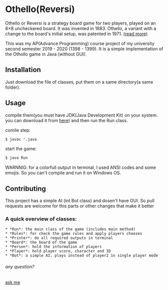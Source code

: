 # Othello(Reversi)

Othello or Reversi is a strategy board game for two players, played on an 8×8 uncheckered board. It was invented in 1883. Othello, a variant with a change to the board's initial setup, was patented in 1971.
[(read more)](https://en.wikipedia.org/wiki/Reversi)

This was my AP(Advance Programming) course project of my university second semester 2019 - 2020 (1398 - 1399). It is a simple implementation of the Othollo game in Java (without GUI). 



## Installation

Just download the file of classes, put them on a same directory(a same folder).



## Usage

compile them(you must have JDK(Java Development Kit) on your system. you can download it from [here](https://www.oracle.com/java/technologies/javase-jdk13-downloads.html)) and then run the Run class.


comile step:
```bash
$ javac *.java
```
start the game:
```bash
$ java Run
```

WARNNIG: for a colorfull output in terminal, I used ANSI codes and some emojis. So you can't compile and run it on Windows OS.



## Contributing
This project has a simple AI (int Bot class) and dosen't have GUI. 
So pull requests are welcome for this parts or other changes that make it better



### A quick overview of classes:
    * *Run*: the main class of the game (includes main method)
    * *Rules*: for check the game rules and apply players chooses
    * *Printer*: do all required outputs in terminal
    * *Board*: the board of the game
    * *Person*: hold the information of players
    * *Player*: hold player score, character and ID
    * *Bot*: a simple AI. plays instead of player2 in single player mode 



###### any question?
[ask me](m.mahdi.m79@gamil.com)
